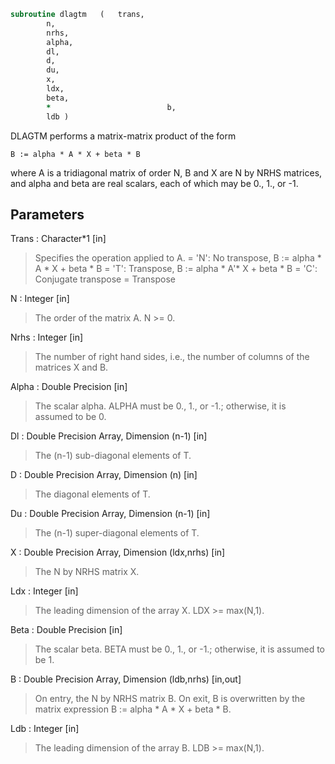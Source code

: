```fortran
subroutine dlagtm	(	trans,
		n,
		nrhs,
		alpha,
		dl,
		d,
		du,
		x,
		ldx,
		beta,
		*                          b,
		ldb )
```

 DLAGTM performs a matrix-matrix product of the form

    B := alpha * A * X + beta * B

 where A is a tridiagonal matrix of order N, B and X are N by NRHS
 matrices, and alpha and beta are real scalars, each of which may be
 0., 1., or -1.

## Parameters
Trans : Character*1 [in]
> Specifies the operation applied to A.
> = 'N':  No transpose, B := alpha * A * X + beta * B
> = 'T':  Transpose,    B := alpha * A'* X + beta * B
> = 'C':  Conjugate transpose = Transpose

N : Integer [in]
> The order of the matrix A.  N >= 0.

Nrhs : Integer [in]
> The number of right hand sides, i.e., the number of columns
> of the matrices X and B.

Alpha : Double Precision [in]
> The scalar alpha.  ALPHA must be 0., 1., or -1.; otherwise,
> it is assumed to be 0.

Dl : Double Precision Array, Dimension (n-1) [in]
> The (n-1) sub-diagonal elements of T.

D : Double Precision Array, Dimension (n) [in]
> The diagonal elements of T.

Du : Double Precision Array, Dimension (n-1) [in]
> The (n-1) super-diagonal elements of T.

X : Double Precision Array, Dimension (ldx,nrhs) [in]
> The N by NRHS matrix X.

Ldx : Integer [in]
> The leading dimension of the array X.  LDX >= max(N,1).

Beta : Double Precision [in]
> The scalar beta.  BETA must be 0., 1., or -1.; otherwise,
> it is assumed to be 1.

B : Double Precision Array, Dimension (ldb,nrhs) [in,out]
> On entry, the N by NRHS matrix B.
> On exit, B is overwritten by the matrix expression
> B := alpha * A * X + beta * B.

Ldb : Integer [in]
> The leading dimension of the array B.  LDB >= max(N,1).

